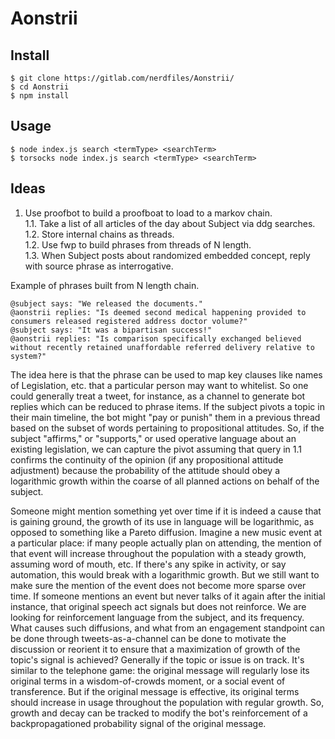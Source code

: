 # Aonstrii

## Install

    $ git clone https://gitlab.com/nerdfiles/Aonstrii/
    $ cd Aonstrii
    $ npm install

## Usage

    $ node index.js search <termType> <searchTerm>
    $ torsocks node index.js search <termType> <searchTerm>

## Ideas

1. Use proofbot to build a proofboat to load to a markov chain.  
   1.1. Take a list of all articles of the day about Subject via ddg searches.  
   1.2. Store internal chains as threads.  
   1.2. Use fwp to build phrases from threads of N length.  
   1.3. When Subject posts about randomized embedded concept, reply with source phrase as interrogative.  

Example of phrases built from N length chain.

    @subject says: "We released the documents."
    @aonstrii replies: "Is deemed second medical happening provided to consumers released registered address doctor volume?"
    @subject says: "It was a bipartisan success!"
    @aonstrii replies: "Is comparison specifically exchanged believed without recently retained unaffordable referred delivery relative to system?"

The idea here is that the phrase can be used to map key clauses like names 
of Legislation, etc. that a particular person may want to whitelist. So one
could generally treat a tweet, for instance, as a channel to generate bot
replies which can be reduced to phrase items. If the subject pivots a topic
in their main timeline, the bot might "pay or punish" them in a previous
thread based on the subset of words pertaining to propositional attitudes. So,
if the subject "affirms," or "supports," or used operative language about an
existing legislation, we can capture the pivot assuming that query in 1.1
confirms the continuity of the opinion (if any propositional attitude
adjustment) because the probability of the attitude should obey a logarithmic
growth within the coarse of all planned actions on behalf of the subject.

Someone might mention something yet over time if it is indeed a cause that is
gaining ground, the growth of its use in language will be logarithmic, as 
opposed to something like a Pareto diffusion. Imagine a new music event 
at a particular place: if many people actually plan on attending, the
mention of that event will increase throughout the population with a steady 
growth, assuming word of mouth, etc. If there's any spike in activity, or say
automation, this would break with a logarithmic growth. But we still want to
make sure the mention of the event does not become more sparse over time. If
someone mentions an event but never talks of it again after the initial
instance, that original speech act signals but does not reinforce. We are
looking for reinforcement language from the subject, and its frequency.
What causes such diffusions, and what from an engagement standpoint can be
done through tweets-as-a-channel can be done to motivate the discussion or
reorient it to ensure that a maximization of growth of the topic's signal
is achieved? Generally if the topic or issue is on track. It's similar to
the telephone game: the original message will regularly lose its original
terms in a wisdom-of-crowds moment, or a social event of transference. But
if the original message is effective, its original terms should increase
in usage throughout the population with regular growth. So, growth and decay
can be tracked to modify the bot's reinforcement of a backpropagationed
probability signal of the original message.
